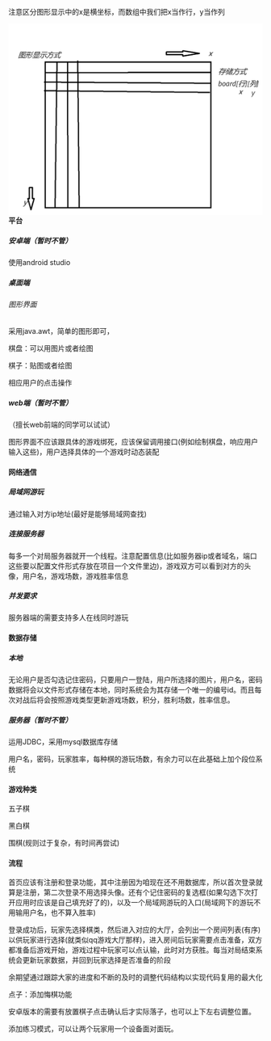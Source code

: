 注意区分图形显示中的x是横坐标，而数组中我们把x当作行，y当作列

<img src="./assets/数组的说明.png" alt="数组的说明" style="zoom:50%;float:left" />

#### 平台

##### 安卓端（暂时不管）

使用android studio

##### 桌面端

###### 图形界面

采用java.awt，简单的图形即可，

棋盘：可以用图片或者绘图

棋子：贴图或者绘图

相应用户的点击操作

##### web端（暂时不管）

（擅长web前端的同学可以试试）

图形界面不应该跟具体的游戏绑死，应该保留调用接口(例如绘制棋盘，响应用户输入这些)，用户选择具体的一个游戏时动态装配

#### 网络通信

##### 局域网游玩

通过输入对方ip地址(最好是能够局域网查找)

##### 连接服务器

每多一个对局服务器就开一个线程。注意配置信息(比如服务器ip或者域名，端口这些要以配置文件形式存放在项目一个文件里边)，游戏双方可以看到对方的头像，用户名，游戏场数，游戏胜率信息

##### 并发要求

服务器端的需要支持多人在线同时游玩

#### 数据存储

##### 本地

无论用户是否勾选记住密码，只要用户一登陆，用户所选择的图片，用户名，密码数据将会以文件形式存储在本地，同时系统会为其存储一个唯一的编号id。而且每次对战后将会按照游戏类型更新游戏场数，积分，胜利场数，胜率信息。

##### 服务器（暂时不管）

运用JDBC，采用mysql数据库存储

用户名，密码，玩家胜率，每种棋的游玩场数，有余力可以在此基础上加个段位系统

#### 游戏种类

五子棋

黑白棋

围棋(规则过于复杂，有时间再尝试)

#### 流程

首页应该有注册和登录功能，其中注册因为咱现在还不用数据库，所以首次登录就算是注册，第二次登录不用选择头像。还有个记住密码的复选框(如果勾选下次打开应用时应该是自己填充好了的)，以及一个局域网游玩的入口(局域网下的游玩不用输用户名，也不算入胜率)

登录成功后，玩家先选择棋类，然后进入对应的大厅，会列出一个房间列表(有序)以供玩家进行选择(就类似qq游戏大厅那样)，进入房间后玩家需要点击准备，双方都准备后游戏开始，游戏过程中玩家可以点认输，此时对方获胜。每当对局结束系统会更新玩家数据，并回到玩家选择是否准备的阶段

余期望通过跟踪大家的进度和不断的及时的调整代码结构以实现代码复用的最大化

点子：添加悔棋功能

安卓版本的需要有放置棋子点击确认后才实际落子，也可以上下左右调整位置。

添加练习模式，可以让两个玩家用一个设备面对面玩。